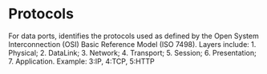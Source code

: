 Protocols
=========

For data ports, identifies the protocols used as defined by the Open System Interconnection (OSI) Basic Reference Model (ISO 7498).  Layers include: 1. Physical; 2. DataLink; 3. Network; 4. Transport; 5. Session; 6. Presentation; 7. Application.  Example: 3:IP, 4:TCP, 5:HTTP
